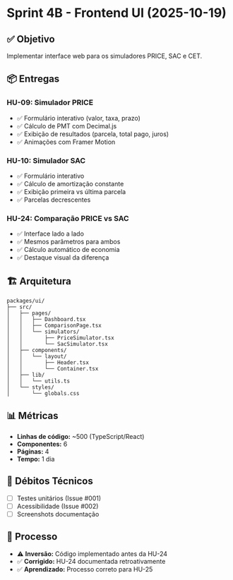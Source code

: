 # Sprint 4B - Frontend UI (2025-10-19)

## ✅ Objetivo

Implementar interface web para os simuladores PRICE, SAC e CET.

## 📦 Entregas

### HU-09: Simulador PRICE

- ✅ Formulário interativo (valor, taxa, prazo)
- ✅ Cálculo de PMT com Decimal.js
- ✅ Exibição de resultados (parcela, total pago, juros)
- ✅ Animações com Framer Motion

### HU-10: Simulador SAC

- ✅ Formulário interativo
- ✅ Cálculo de amortização constante
- ✅ Exibição primeira vs última parcela
- ✅ Parcelas decrescentes

### HU-24: Comparação PRICE vs SAC

- ✅ Interface lado a lado
- ✅ Mesmos parâmetros para ambos
- ✅ Cálculo automático de economia
- ✅ Destaque visual da diferença

## 🏗️ Arquitetura

```
packages/ui/
├── src/
│   ├── pages/
│   │   ├── Dashboard.tsx
│   │   ├── ComparisonPage.tsx
│   │   └── simulators/
│   │       ├── PriceSimulator.tsx
│   │       └── SacSimulator.tsx
│   ├── components/
│   │   └── layout/
│   │       ├── Header.tsx
│   │       └── Container.tsx
│   ├── lib/
│   │   └── utils.ts
│   └── styles/
│       └── globals.css
```

## 📊 Métricas

- **Linhas de código:** ~500 (TypeScript/React)
- **Componentes:** 6
- **Páginas:** 4
- **Tempo:** 1 dia

## 🐛 Débitos Técnicos

- [ ] Testes unitários (Issue #001)
- [ ] Acessibilidade (Issue #002)
- [ ] Screenshots documentação

## 🎯 Processo

- ⚠️ **Inversão:** Código implementado antes da HU-24
- ✅ **Corrigido:** HU-24 documentada retroativamente
- ✅ **Aprendizado:** Processo correto para HU-25
